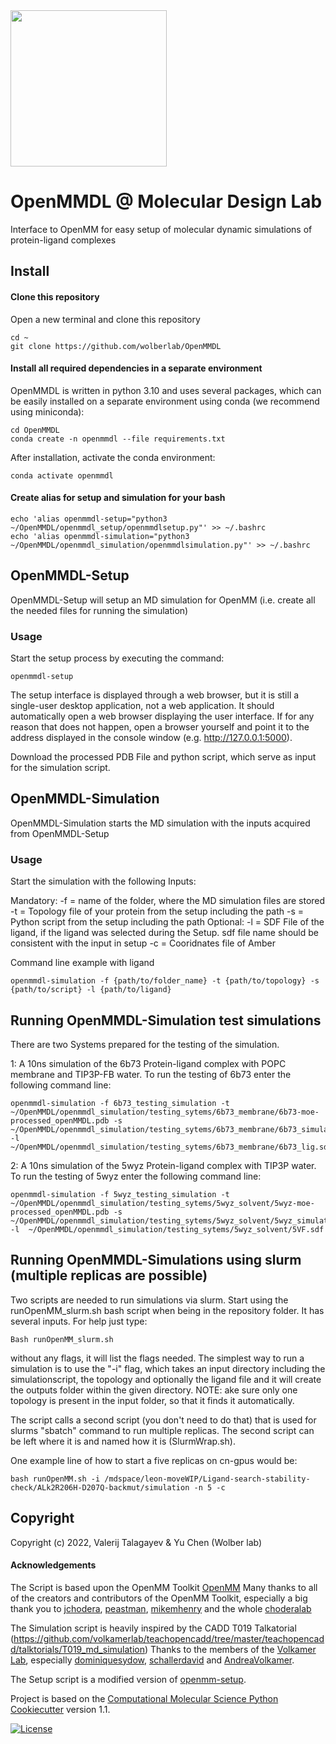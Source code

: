 <img src="https://github.com/pacificore/OpenMMDL/blob/main/openmmdl_setup/static/OpenMMDL_logo.svg" height="250">


# OpenMMDL @ Molecular Design Lab

Interface to OpenMM for easy setup of molecular dynamic simulations of
protein-ligand complexes

## Install

#### Clone this repository

Open a new terminal and clone this repository

    cd ~
    git clone https://github.com/wolberlab/OpenMMDL

#### Install all required dependencies in a separate environment

OpenMMDL is written in python 3.10 and uses several packages, which can
be easily installed on a separate environment using conda (we recommend
using miniconda):

    cd OpenMMDL
    conda create -n openmmdl --file requirements.txt

After installation, activate the conda environment:

    conda activate openmmdl

#### Create alias for setup and simulation for your bash

    echo 'alias openmmdl-setup="python3 ~/OpenMMDL/openmmdl_setup/openmmdlsetup.py"' >> ~/.bashrc
    echo 'alias openmmdl-simulation="python3 ~/OpenMMDL/openmmdl_simulation/openmmdlsimulation.py"' >> ~/.bashrc

## OpenMMDL-Setup

OpenMMDL-Setup will setup an MD simulation for OpenMM (i.e. create all
the needed files for running the simulation)

### Usage

Start the setup process by executing the command:

    openmmdl-setup

The setup interface is displayed through a web browser, but it is still
a single-user desktop application, not a web application. It should
automatically open a web browser displaying the user interface. If for
any reason that does not happen, open a browser yourself and point it to
the address displayed in the console window (e.g. http://127.0.0.1:5000).

Download the processed PDB File and python script, which serve as input
for the simulation script.

## OpenMMDL-Simulation

OpenMMDL-Simulation starts the MD simulation with the inputs acquired
from OpenMMDL-Setup

### Usage

Start the simulation with the following Inputs:

Mandatory:
-f = name of the folder, where the MD simulation files are stored
-t = Topology file of your protein from the setup including the path
-s = Python script from the setup including the path
Optional:
-l = SDF File of the ligand, if the ligand was selected during the
Setup. sdf file name should be consistent with the input in setup
-c = Cooridnates file of Amber


Command line example with ligand

    openmmdl-simulation -f {path/to/folder_name} -t {path/to/topology} -s {path/to/script} -l {path/to/ligand}

## Running OpenMMDL-Simulation test simulations

There are two Systems prepared for the testing of the simulation.

 1: A 10ns simulation of the 6b73 Protein-ligand complex with POPC membrane and TIP3P-FB water. To run the testing of 6b73 enter the following command line:

    openmmdl-simulation -f 6b73_testing_simulation -t ~/OpenMMDL/openmmdl_simulation/testing_sytems/6b73_membrane/6b73-moe-processed_openMMDL.pdb -s ~/OpenMMDL/openmmdl_simulation/testing_sytems/6b73_membrane/6b73_simulation.py -l  ~/OpenMMDL/openmmdl_simulation/testing_sytems/6b73_membrane/6b73_lig.sdf

 2: A 10ns simulation of the 5wyz Protein-ligand complex with TIP3P water. To run the testing of 5wyz enter the following command line:

    openmmdl-simulation -f 5wyz_testing_simulation -t ~/OpenMMDL/openmmdl_simulation/testing_sytems/5wyz_solvent/5wyz-moe-processed_openMMDL.pdb -s ~/OpenMMDL/openmmdl_simulation/testing_sytems/5wyz_solvent/5wyz_simulation.py -l  ~/OpenMMDL/openmmdl_simulation/testing_sytems/5wyz_solvent/5VF.sdf

## Running OpenMMDL-Simulations using slurm (multiple replicas are possible)

Two scripts are needed to run simulations via slurm. Start using the runOpenMM_slurm.sh bash script when being in the repository folder. It has several inputs. For help just type: 

    Bash runOpenMM_slurm.sh
    
without any flags, it will list the flags needed. The simplest way to run a simulation is to use the "-i" flag, which takes an input directory including the simulationscript, the topology and optionally the ligand file and it will create the outputs folder within the given directory. NOTE: ake sure only one topology is present in the input folder, so that it finds it automatically.

The script calls a second script (you don't need to do that) that is used for slurms "sbatch" command to run multiple replicas. The second script can be left where it is and named how it is (SlurmWrap.sh). 

One example line of how to start a five replicas on cn-gpus would be: 

    bash runOpenMM.sh -i /mdspace/leon-moveWIP/Ligand-search-stability-check/ALk2R206H-D207Q-backmut/simulation -n 5 -c

## Copyright
Copyright (c) 2022, Valerij Talagayev & Yu Chen (Wolber lab)

#### Acknowledgements

The Script is based upon the OpenMM Toolkit [OpenMM](https://github.com/openmm)
Many thanks to all of the creators and contributors of the OpenMM Toolkit, especially a big thank you to [jchodera](https://github.com/jchodera), [peastman](https://github.com/peastman), [mikemhenry](https://github.com/mikemhenry) and the whole [choderalab](https://github.com/choderalab) 

The Simulation script is heavily inspired by the CADD T019 Talkatorial
(https://github.com/volkamerlab/teachopencadd/tree/master/teachopencadd/talktorials/T019_md_simulation)
Thanks to the members of the [Volkamer Lab](https://volkamerlab.org/),
especially [dominiquesydow](https://github.com/dominiquesydow/), [schallerdavid](https://github.com/schallerdavid) and [AndreaVolkamer](https://github.com/andreavolkamer).

The Setup script is a modified version of [openmm-setup](https://github.com/openmm/openmm-setup).
 
Project is based on the 
[Computational Molecular Science Python Cookiecutter](https://github.com/molssi/cookiecutter-cms) version 1.1.


[![License](https://img.shields.io/badge/License-MIT-blue.svg)](https://opensource.org/licenses/MIT)
